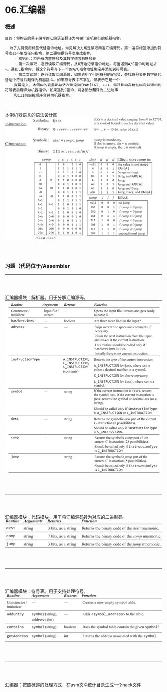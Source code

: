 # 06.汇编器

### 概述
```text
目的：将构造的易于编写的汇编语法翻译为可被计算机执行的机器指令。
```
```text
· 为了支持使用标签代替指令地址，常见解决方案是读取两遍汇编源码，第一遍将标签添加到符号表且不生成任何指令，第二遍根据符号表生成指令。
    · 初始化：将所有内置符号及其数字值写到符号表
    · 第一次读取：逐行读取汇编源码，从0开始记录指令地址。每当遇到A/C指令时地址才+。遇到L指令时，将这个符号与下一个的A/C指令地址绑定并添加到符号表。
    · 第二次读取：逐行读取汇编源码，如果遇到了引用符号的A指令，查找符号表用数字值代替这个符号后翻译为机器指令。如果符号表中不存在，那表示它是一个
    变量定义，本例中的变量都被依次绑定到[RAM[16], ++)，将其和内存地址绑定并添加到符号表后翻译为机器指令。如果遇到C指令，将各部分翻译为二进制串
    和111前缀按顺序合并为机器指令。
```

<br>

本例机器语言的语法设计图
![语法设计图](img/2D6B004B-6DE6-4206-A982-BCD26FE46D9D.png)

<br>
<br>

### 习题（代码位于/Assembler
<hr>
<br>
<br>

汇编器模块：解析器。用于分解汇编源码。
![解析器模块](img/DC261802-9A8F-4B06-BC19-1BB4632ECA00.png)

<br>
<br>
<hr>
<br>
<br>

汇编器模块：代码模块。用于将汇编源码转为对应的二进制码。
![代码模块](img/FA370610-7E5D-4495-BBFD-2E24A6B786FD.png)

<br>
<br>
<hr>
<br>
<br>

汇编器模块：符号表。用于支持处理符号。
![符号表模块](img/BD55F6ED-25D6-48D9-98A2-4757747AD849.png)

<br>
<br>
<hr>
<br>
<br>

汇编器：按照概述的处理方式，在asm文件统计目录生成一个hack文件